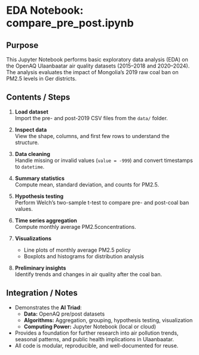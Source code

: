 # EDA Notebook: compare_pre_post.ipynb
## Purpose
This Jupyter Notebook performs basic exploratory data analysis (EDA) on the OpenAQ Ulaanbaatar air quality datasets (2015–2018 and 2020–2024). The analysis evaluates the impact of Mongolia’s 2019 raw coal ban on PM2.5 levels in Ger districts.

## Contents / Steps

1. **Load dataset**  
   Import the pre- and post-2019 CSV files from the `data/` folder.

2. **Inspect data**  
   View the shape, columns, and first few rows to understand the structure.

3. **Data cleaning**  
   Handle missing or invalid values (`value = -999`) and convert timestamps to `datetime`.

4. **Summary statistics**  
   Compute mean, standard deviation, and counts for PM2.5.

5. **Hypothesis testing**  
   Perform Welch’s two-sample t-test to compare pre- and post-coal ban values.

6. **Time series aggregation**  
   Compute monthly average PM2.5concentrations.

7. **Visualizations**  
   - Line plots of monthly average PM2.5 policy  
   - Boxplots and histograms for distribution analysis

8. **Preliminary insights**  
   Identify trends and changes in air quality after the coal ban.

## Integration / Notes

- Demonstrates the **AI Triad**:
  - **Data:** OpenAQ pre/post datasets
  - **Algorithms:** Aggregation, grouping, hypothesis testing, visualization
  - **Computing Power:** Jupyter Notebook (local or cloud)
- Provides a foundation for further research into air pollution trends, seasonal patterns, and public health implications in Ulaanbaatar.
- All code is modular, reproducible, and well-documented for reuse.
